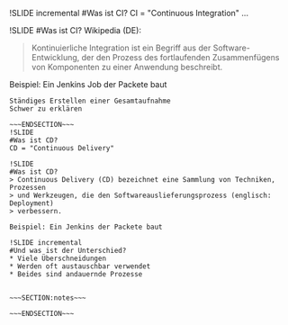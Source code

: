 !SLIDE incremental
#Was ist CI?
CI = "Continuous Integration"
...

!SLIDE
#Was ist CI?
Wikipedia (DE):
> Kontinuierliche Integration ist ein Begriff aus der Software-Entwicklung,
> der den Prozess des fortlaufenden Zusammenfügens von Komponenten zu
> einer Anwendung beschreibt.

Beispiel: Ein Jenkins Job der Packete baut

~~~SECTION:notes~~~
Ständiges Erstellen einer Gesamtaufnahme
Schwer zu erklären

~~~ENDSECTION~~~
!SLIDE
#Was ist CD?
CD = "Continuous Delivery"

!SLIDE
#Was ist CD?
> Continuous Delivery (CD) bezeichnet eine Sammlung von Techniken, Prozessen
> und Werkzeugen, die den Softwareauslieferungsprozess (englisch: Deployment)
> verbessern.

Beispiel: Ein Jenkins der Packete baut

!SLIDE incremental
#Und was ist der Unterschied?
* Viele Überschneidungen
* Werden oft austauschbar verwendet
* Beides sind andauernde Prozesse


~~~SECTION:notes~~~

~~~ENDSECTION~~~
